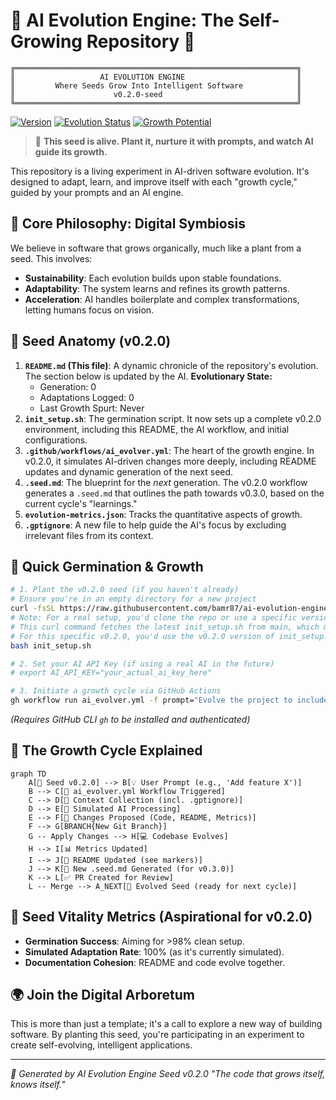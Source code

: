 # 🌱 AI Evolution Engine: The Self-Growing Repository 🌱

```
╔═══════════════════════════════════════════════════════════════╗
║                   AI EVOLUTION ENGINE                         ║
║         Where Seeds Grow Into Intelligent Software            ║
║                      v0.2.0-seed                              ║
╚═══════════════════════════════════════════════════════════════╝
```

[![Version](https://img.shields.io/badge/version-0.2.0--seed-blue.svg)](https://github.com/bamr87/ai-evolution-engine)
[![Evolution Status](https://img.shields.io/badge/status-sapling-green.svg)]()
[![Growth Potential](https://img.shields.io/badge/potential-expanding-purple.svg)]()

> 🌱 **This seed is alive. Plant it, nurture it with prompts, and watch AI guide its growth.**

This repository is a living experiment in AI-driven software evolution. It's designed to adapt, learn, and improve itself with each "growth cycle," guided by your prompts and an AI engine.

## 🌿 Core Philosophy: Digital Symbiosis

We believe in software that grows organically, much like a plant from a seed. This involves:
- **Sustainability**: Each evolution builds upon stable foundations.
- **Adaptability**: The system learns and refines its growth patterns.
- **Acceleration**: AI handles boilerplate and complex transformations, letting humans focus on vision.

## 🧬 Seed Anatomy (v0.2.0)

1.  **`README.md` (This file)**: A dynamic chronicle of the repository's evolution. The section below is updated by the AI.
    <!-- AI-EVOLUTION-MARKER:START -->
    **Evolutionary State:**
    - Generation: 0
    - Adaptations Logged: 0
    - Last Growth Spurt: Never
    <!-- AI-EVOLUTION-MARKER:END -->
2.  **`init_setup.sh`**: The germination script. It now sets up a complete v0.2.0 environment, including this README, the AI workflow, and initial configurations.
3.  **`.github/workflows/ai_evolver.yml`**: The heart of the growth engine. In v0.2.0, it simulates AI-driven changes more deeply, including README updates and dynamic generation of the next seed.
4.  **`.seed.md`**: The blueprint for the *next* generation. The v0.2.0 workflow generates a `.seed.md` that outlines the path towards v0.3.0, based on the current cycle's "learnings."
5.  **`evolution-metrics.json`**: Tracks the quantitative aspects of growth.
6.  **`.gptignore`**: A new file to help guide the AI's focus by excluding irrelevant files from its context.

## 🚀 Quick Germination & Growth

```bash
# 1. Plant the v0.2.0 seed (if you haven't already)
# Ensure you're in an empty directory for a new project
curl -fsSL https://raw.githubusercontent.com/bamr87/ai-evolution-engine/main/init_setup.sh -o init_setup.sh
# Note: For a real setup, you'd clone the repo or use a specific version tag.
# This curl command fetches the latest init_setup.sh from main, which might be ahead.
# For this specific v0.2.0, you'd use the v0.2.0 version of init_setup.sh.
bash init_setup.sh

# 2. Set your AI API Key (if using a real AI in the future)
# export AI_API_KEY="your_actual_ai_key_here"

# 3. Initiate a growth cycle via GitHub Actions
gh workflow run ai_evolver.yml -f prompt="Evolve the project to include a basic REST API for tracking plant growth." -f growth_mode="adaptive"
```
*(Requires GitHub CLI `gh` to be installed and authenticated)*

## 🌳 The Growth Cycle Explained

```mermaid
graph TD
    A[🌱 Seed v0.2.0] --> B[💡 User Prompt (e.g., 'Add feature X')]
    B --> C[🤖 ai_evolver.yml Workflow Triggered]
    C --> D[🧬 Context Collection (incl. .gptignore)]
    D --> E[🧠 Simulated AI Processing]
    E --> F[📝 Changes Proposed (Code, README, Metrics)]
    F --> G[BRANCH{New Git Branch}]
    G -- Apply Changes --> H[💻 Codebase Evolves]
    H --> I[📊 Metrics Updated]
    I --> J[📄 README Updated (see markers)]
    J --> K[🌰 New .seed.md Generated (for v0.3.0)]
    K --> L[✅ PR Created for Review]
    L -- Merge --> A_NEXT[🌱 Evolved Seed (ready for next cycle)]
```

## 🧪 Seed Vitality Metrics (Aspirational for v0.2.0)

- **Germination Success**: Aiming for >98% clean setup.
- **Simulated Adaptation Rate**: 100% (as it's currently simulated).
- **Documentation Cohesion**: README and code evolve together.

## 🌍 Join the Digital Arboretum

This is more than just a template; it's a call to explore a new way of building software. By planting this seed, you're participating in an experiment to create self-evolving, intelligent applications.

---

*🌱 Generated by AI Evolution Engine Seed v0.2.0*
*"The code that grows itself, knows itself."*